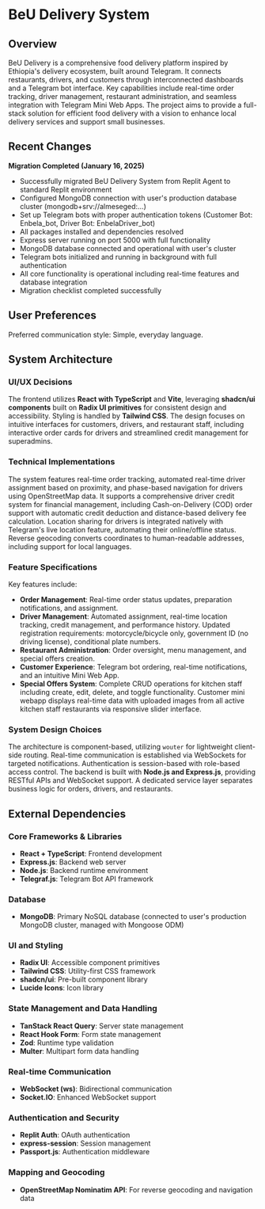 # BeU Delivery System

## Overview
BeU Delivery is a comprehensive food delivery platform inspired by Ethiopia's delivery ecosystem, built around Telegram. It connects restaurants, drivers, and customers through interconnected dashboards and a Telegram bot interface. Key capabilities include real-time order tracking, driver management, restaurant administration, and seamless integration with Telegram Mini Web Apps. The project aims to provide a full-stack solution for efficient food delivery with a vision to enhance local delivery services and support small businesses.

## Recent Changes
**Migration Completed (January 16, 2025)**
- Successfully migrated BeU Delivery System from Replit Agent to standard Replit environment
- Configured MongoDB connection with user's production database cluster (mongodb+srv://almeseged:...)
- Set up Telegram bots with proper authentication tokens (Customer Bot: Enbela_bot, Driver Bot: EnbelaDriver_bot)
- All packages installed and dependencies resolved
- Express server running on port 5000 with full functionality
- MongoDB database connected and operational with user's cluster
- Telegram bots initialized and running in background with full authentication
- All core functionality is operational including real-time features and database integration
- Migration checklist completed successfully

## User Preferences
Preferred communication style: Simple, everyday language.

## System Architecture

### UI/UX Decisions
The frontend utilizes **React with TypeScript** and **Vite**, leveraging **shadcn/ui components** built on **Radix UI primitives** for consistent design and accessibility. Styling is handled by **Tailwind CSS**. The design focuses on intuitive interfaces for customers, drivers, and restaurant staff, including interactive order cards for drivers and streamlined credit management for superadmins.

### Technical Implementations
The system features real-time order tracking, automated real-time driver assignment based on proximity, and phase-based navigation for drivers using OpenStreetMap data. It supports a comprehensive driver credit system for financial management, including Cash-on-Delivery (COD) order support with automatic credit deduction and distance-based delivery fee calculation. Location sharing for drivers is integrated natively with Telegram's live location feature, automating their online/offline status. Reverse geocoding converts coordinates to human-readable addresses, including support for local languages.

### Feature Specifications
Key features include:
- **Order Management**: Real-time order status updates, preparation notifications, and assignment.
- **Driver Management**: Automated assignment, real-time location tracking, credit management, and performance history. Updated registration requirements: motorcycle/bicycle only, government ID (no driving license), conditional plate numbers.
- **Restaurant Administration**: Order oversight, menu management, and special offers creation.
- **Customer Experience**: Telegram bot ordering, real-time notifications, and an intuitive Mini Web App.
- **Special Offers System**: Complete CRUD operations for kitchen staff including create, edit, delete, and toggle functionality. Customer mini webapp displays real-time data with uploaded images from all active kitchen staff restaurants via responsive slider interface.

### System Design Choices
The architecture is component-based, utilizing `wouter` for lightweight client-side routing. Real-time communication is established via WebSockets for targeted notifications. Authentication is session-based with role-based access control. The backend is built with **Node.js and Express.js**, providing RESTful APIs and WebSocket support. A dedicated service layer separates business logic for orders, drivers, and restaurants.

## External Dependencies

### Core Frameworks & Libraries
- **React + TypeScript**: Frontend development
- **Express.js**: Backend web server
- **Node.js**: Backend runtime environment
- **Telegraf.js**: Telegram Bot API framework

### Database
- **MongoDB**: Primary NoSQL database (connected to user's production MongoDB cluster, managed with Mongoose ODM)

### UI and Styling
- **Radix UI**: Accessible component primitives
- **Tailwind CSS**: Utility-first CSS framework
- **shadcn/ui**: Pre-built component library
- **Lucide Icons**: Icon library

### State Management and Data Handling
- **TanStack React Query**: Server state management
- **React Hook Form**: Form state management
- **Zod**: Runtime type validation
- **Multer**: Multipart form data handling

### Real-time Communication
- **WebSocket (ws)**: Bidirectional communication
- **Socket.IO**: Enhanced WebSocket support

### Authentication and Security
- **Replit Auth**: OAuth authentication
- **express-session**: Session management
- **Passport.js**: Authentication middleware

### Mapping and Geocoding
- **OpenStreetMap Nominatim API**: For reverse geocoding and navigation data